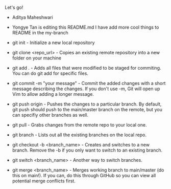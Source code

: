 Let's go!


- Aditya Maheshwari

- Yongye Tan is editing this README.md
I have add more cool things to README in the my-branch 

- git init - Initialize a new local repository

- git clone <repo_url> - Copies an existing remote repository into a new folder on your machine

- git add . - Adds all files that were modified to be staged for commiting. You can do git add <file> for specific files.

- git commit -m "your message" - Commit the added changes with a short message describing the changes. If you don't use -m, Git will open up Vim to allow adding a longer message.

- git push origin <branch> - Pushes the changes to a particular branch. By default, git push should push to the main/master branch on the remote, but you can specifiy other branches as well.

- git pull - Grabs changes from the remote repo to your local one.

- git branch - Lists out all the existing branches on the local repo.

- git checkout -b <branch_name> - Creates and switches to a new branch. Remove the -b if you only want to switch to an existing branch.

- git switch <branch_name> - Another way to switch branches.

- git merge <branch_name> - Merges working branch to main/master (do this on main!). If you can, do this through GitHub so you can view all potential merge conflicts first.